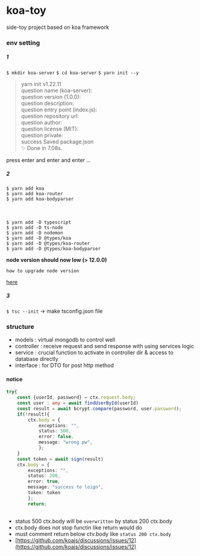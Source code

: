 # koa-toy
side-toy project based on koa framework

### env setting

##### 1
`$ mkdir koa-server`
`$ cd koa-server`
`$ yarn init --y`

>yarn init v1.22.11<br>
question name (koa-server):<br>
question version (1.0.0):<br>
question description:<br>
question entry point (index.js):<br>
question repository url:<br>
question author:<br>
question license (MIT):<br>
question private:<br>
success Saved package.json<br>
✨  Done in 7.08s.<br>

press enter and enter and enter ...

##### 2
`$ yarn add koa`<br>
`$ yarn add koa-router`<br>
`$ yarn add koa-bodyparser`<br>
<br><br>

`$ yarn add -D typescript`<br>
`$ yarn add -D ts-node`<br>
`$ yarn add -D nodemon`<br>
`$ yarn add -D @types/koa`<br>
`$ yarn add -D @types/koa-router`<br>
`$ yarn add -D @types/koa-bodyparser`<br>

<strong>node version should now low (> 12.0.0)</strong>

`how to upgrade node version`

[here](https://phoenixnap.com/kb/update-node-js-version)

##### 3

`$ tsc --init` -> make tsconfig.json file


### structure
- models : virtual mongodb to control well
- controller : receive request and send response with using services logic
- service : crucial function to activate in controller dir & access to database directly
- interface : for DTO for post http method

#### notice

```ts
try{
    const {userId, password} = ctx.request.body;
    const user : any = await findUserById(userId) 
    const result = await bcrypt.compare(password, user.password);
    if(!result){
        ctx.body = {
            exceptions: "",
            status: 500,
            error: false,
            message: "wrong pw",
            };     
    }
    const token = await sign(result)
    ctx.body = {
        exceptions: "",
        status: 200,
        error: true,
        message: "success to loign",
        token: token
        };
        return;
        
```

- status 500 ctx.body will be `overwritten` by status 200 ctx.body
- ctx.body does not stop functin like return would do
- must comment return below ctv.body like `status 200 ctx.body`
- [https://github.com/koajs/discussions/issues/12](https://github.com/koajs/discussions/issues/12)




